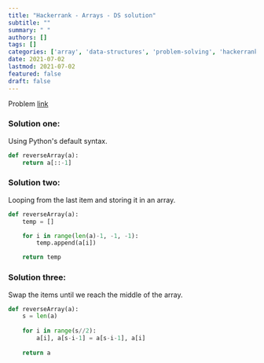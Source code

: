 ```yaml
---
title: "Hackerrank - Arrays - DS solution"
subtitle: ""
summary: " "
authors: []
tags: []
categories: ['array', 'data-structures', 'problem-solving', 'hackerrank']
date: 2021-07-02
lastmod: 2021-07-02
featured: false
draft: false
---
```

Problem [link](https://www.hackerrank.com/challenges/arrays-ds/problem)

### Solution one:

Using Python's default syntax.

```python
def reverseArray(a):
    return a[::-1]
```

### Solution two:

Looping from the last item and storing it in an array.

```python
def reverseArray(a):
    temp = []

    for i in range(len(a)-1, -1, -1):
        temp.append(a[i])

    return temp
```

### Solution three:

Swap the items until we reach the middle of the array.

```python
def reverseArray(a):
    s = len(a)
    
    for i in range(s//2):
        a[i], a[s-i-1] = a[s-i-1], a[i]
    
    return a
```